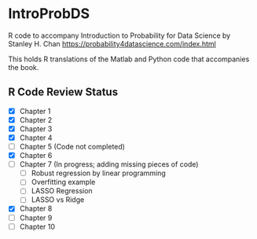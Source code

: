 # IntroProbDS

R code to accompany Introduction to Probability for Data Science by Stanley H. Chan https://probability4datascience.com/index.html

This holds R translations of the Matlab and Python code that accompanies the book. 

## R Code Review Status
- [x] Chapter 1
- [x] Chapter 2
- [x] Chapter 3
- [x] Chapter 4
- [ ] Chapter 5 (Code not completed)
- [x] Chapter 6
- [ ] Chapter 7 (In progress; adding missing pieces of code)
    - [ ] Robust regression by linear programming
    - [ ] Overfitting example
    - [ ] LASSO Regression
    - [ ] LASSO vs Ridge
- [x] Chapter 8
- [ ] Chapter 9
- [ ] Chapter 10
